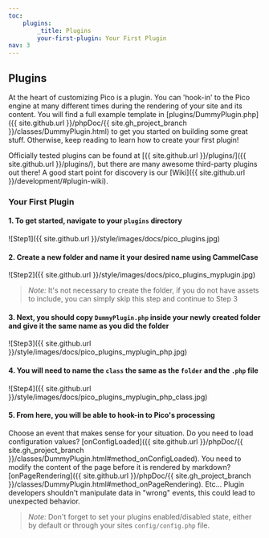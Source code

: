 ```yaml
---
toc:
    plugins:
        _title: Plugins
        your-first-plugin: Your First Plugin
nav: 3
---
```


## Plugins

At the heart of customizing Pico is a plugin. You can 'hook-in' to the Pico
engine at many different times during the rendering of your site and its content.
You will find a full example template in [plugins/DummyPlugin.php]({{ site.github.url }}/phpDoc/{{ site.gh_project_branch }}/classes/DummyPlugin.html) to get you
started on building some great stuff. Otherwise, keep reading to learn how to
create your first plugin!

Officially tested plugins can be found at [{{ site.github.url }}/plugins/]({{ site.github.url }}/plugins/),
but there are many awesome third-party plugins out there! A good start point
for discovery is our [Wiki]({{ site.github.url }}/development/#plugin-wiki).

### Your First Plugin

#### 1. To get started, navigate to your `plugins` directory
![Step1]({{ site.github.url }}/style/images/docs/pico_plugins.jpg)

#### 2. Create a new folder and name it your desired name using CammelCase
![Step2]({{ site.github.url }}/style/images/docs/pico_plugins_myplugin.jpg)

> *Note:* It's not necessary to create the folder, if you do not have assets to
> include, you can simply skip this step and continue to Step 3

#### 3. Next, you should copy `DummyPlugin.php` inside your newly created folder and give it the same name as you did the folder
![Step3]({{ site.github.url }}/style/images/docs/pico_plugins_myplugin_php.jpg)

#### 4. You will need to name the `class` the same as the `folder` and the `.php` file
![Step4]({{ site.github.url }}/style/images/docs/pico_plugins_myplugin_php_class.jpg)

#### 5. From here, you will be able to hook-in to Pico's processing
Choose an event that makes sense for your situation. Do you need to load configuration values?
[onConfigLoaded]({{ site.github.url }}/phpDoc/{{ site.gh_project_branch }}/classes/DummyPlugin.html#method_onConfigLoaded). You need to modify the content of the page before it is
rendered by markdown? [onPageRendering]({{ site.github.url }}/phpDoc/{{ site.gh_project_branch }}/classes/DummyPlugin.html#method_onPageRendering). Etc... Plugin developers shouldn't
manipulate data in "wrong" events, this could lead to unexpected behavior.

> *Note:* Don't forget to set your plugins enabled/disabled state, either by default or
> through your sites `config/config.php` file.
